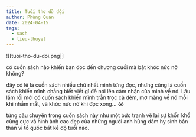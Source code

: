 ```yaml
---
title: Tuổi thơ dữ dội
author: Phùng Quán
date: 2024-04-15
tags:
  - sach
  - tieu-thuyet
---
```

![[tuoi-tho-du-doi.png]]

có cuốn sách nào khiến bạn đọc đến chương cuối mà bật khóc nức nở không?

đây có lẽ là cuốn sách nhiều chữ nhất mình từng đọc, nhưng cũng là cuốn sách khiến mình chẳng biết viết gì để nói lên cảm nhận của mình về nó. Lâu lắm rồi mới có cuốn sách khiến mình trằn trọc cả đêm, mơ màng về nó mỗi khi nhắm mắt, và khóc nức nở khi đọc xong... 😭

từng câu chuyện trong cuốn sách này như một bức tranh vẽ lại sự khốn khổ cùng cực và hình ảnh cao đẹp của những người anh hùng dám hy sinh bản thân vì tổ quốc bất kể độ tuổi nào.